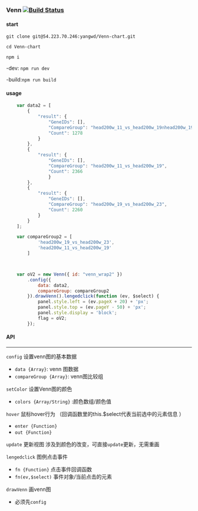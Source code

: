 ### Venn  [![Build Status](https://travis-ci.org/YeahPotato/Venn.svg?branch=master)](https://travis-ci.org/YeahPotato/Venn)

#### start
`git clone git@54.223.70.246:yangwd/Venn-chart.git`   

`cd Venn-chart`         

`npm i`         

-dev: `npm run dev`         

-build:`npm run build`          
    

#### usage

```javascript
    var data2 = [
        {
            "result": {
                "GeneIDs": [],
                "CompareGroup": "head200w_11_vs_head200w_19∩head200w_19_vs_head200w_23",
                "Count": 1278
            }
        }, 
        {
            "result": {
                "GeneIDs": [],
                "CompareGroup": "head200w_11_vs_head200w_19",
                "Count": 2366
                }
        }, 
        {
            "result": {
                "GeneIDs": [],
                "CompareGroup": "head200w_19_vs_head200w_23",
                "Count": 2260
            }
        }
    ];

    var compareGroup2 = [
            'head200w_19_vs_head200w_23',
            'head200w_11_vs_head200w_19'
        ]



    var oV2 = new Venn({ id: "venn_wrap2" })
        .config({
            data: data2,
            compareGroup: compareGroup2
        }).drawVenn().lengedclick(function (ev, $select) {
            panel.style.left = (ev.pageX + 20) + 'px';
            panel.style.top = (ev.pageY - 50) + 'px';
            panel.style.display = 'block';
            flag = oV2;
        });

```

#### API
___

`config` 设置venn图的基本数据   
- `data {Array}`: venn 图数据
- `compareGroup {Array}`: venn图比较组

`setColor` 设置Venn图的颜色
- `colors {Array/String}` :颜色数组/颜色值

`hover` 鼠标hover行为 （回调函数里的this.$select代表当前选中的元素信息 ）
- `enter {Function}`  
- `out {Function}`   

`update` 更新视图 涉及到颜色的改变，可直接`update`更新，无需重画

`lengedclick` 图例点击事件
- `fn {Function}` 点击事件回调函数
- `fn(ev,$select)` 事件对象/当前点击的元素

`drawVenn` 画venn图
- 必须先`config`



